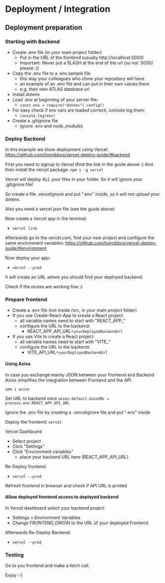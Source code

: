 # Deployment / Integration

## Deployment preparation

### Starting with Backend

- Create .env file (in your main project folder)
  - Put in the URL of the frontend (usually http://localhost:5000)
  - Important: Never put a SLASH at the end of the url (so not :5000/ please :))
- Copy the .env file to a .env.sample file
  - this way your colleagues who clone your repository will have
  - an example of an .env file and can put in their own values there
  - e.g. their own ATLAS database url
- Install dotenv
- Load .env at beginning of your server file:
  - `const env = require("dotenv").config()`
- For easy check if env vars are loaded correctl, console log them:
  - `console.log(env)`
- Create a .gitignore file
  - ignore .env and node_modules


### Deploy Backend

In this example we show deployment using Vercel:
https://github.com/losrobbos/vercel-deploy-guide/#backend

First you need to signup to Vercel (find the link in the guide above :)
And then install the vercel package: `npm i -g vercel`

Vercel will deploy ALL your files in your folder. So it will ignore your .gitignore file!

So create a file .vercelignore and put ".env" inside, so it will not upload your dotenv.

Also you need a vercel.json file (see the guide above)

Now create a Vercel app in the terminal:
- `vercel link`

Afterwards go to the vercel.com, find your new project and configure the same environment variables:
https://github.com/losrobbos/vercel-deploy-guide/#environment

Now deploy your app:
- `vercel --prod`

It will create an URL where you should find your deployed backend.

Check if the routes are working fine :)


### Prepare frontend

- Create a .env file (not inside /src, in your main project folder)
- If you use Create-React-App to create a React project: 
  - all variable names need to start with "REACT_APP_"
  - configure the URL to the backend:   
    - REACT_APP_API_URL=`yourDeployedBackendUrl`
- If you use Vite to create a React project:
  - all variable names need to start with "VITE_"
  - configure the URL to the backend:
    - VITE_API_URL=`yourDeployedBackendUrl`

#### Using Axios

In case you exchange mainly JSON between your Frontend and Backend Axios simplifies the integration between Frontend and the API.

`npm i axios`

Set URL to backend once
`axios.default.baseURL = process.env.REACT_APP_API_URL`

Ignore the .env file by creating a .vercelignore file and put ".env" inside

Deploy the frontend:
`vercel`

Vercel Dashboard
- Select project
- Click "Settings"
- Click "Environment variables"
  - place your backend URL here (REACT_APP_API_URL)

Re-Deploy frontend:
- `vercel --prod`

Refresh frontend in browser and check if API URL is printed

#### Allow deployed frontend access to deployed backend

In Vercel dashboard select your backend project
- Settings > Environment Variables
- Change FRONTEND_ORIGIN to the URL of your deployed Frontend

Afterwards Re-Deploy Backend:
- `vercel --prod`


### Testing

Go to you frontend and make a fetch call.

Enjoy :-)